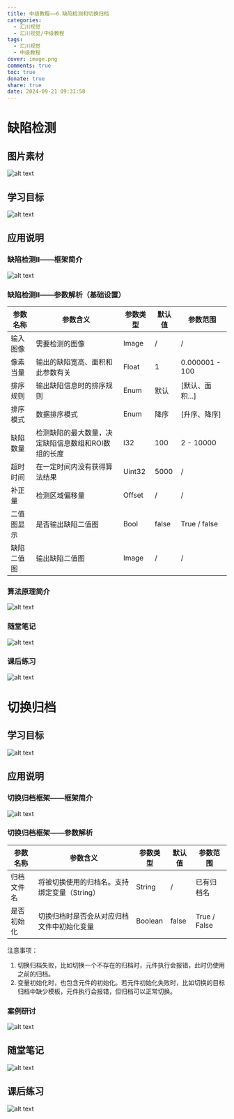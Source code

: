 ```yaml
---
title: 中级教程——6.缺陷检测和切换归档
categories:
  - 汇川视觉
  - 汇川视觉/中级教程
tags:
  - 汇川视觉
  - 中级教程
cover: image.png
comments: true
toc: true
donate: true
share: true
date: 2024-09-21 09:31:58
---
```


# 缺陷检测

## 图片素材

![alt text](image.png)

## 学习目标

![alt text](image-1.png)

## 应用说明

### 缺陷检测Ⅱ——框架简介

![alt text](image-2.png)

### 缺陷检测Ⅱ——参数解析（基础设置）

| 参数名称      | 参数含义                                    | 参数类型  | 默认值 | 参数范围            |
|---------------|--------------------------------------------|-----------|--------|---------------------|
| 输入图像      | 需要检测的图像                            | Image     | /      | /                   |
| 像素当量      | 输出的缺陷宽高、面积和此参数有关          | Float     | 1      | 0.000001 - 100      |
| 排序规则      | 输出缺陷信息时的排序规则                  | Enum      | 默认   | [默认、面积...]     |
| 排序模式      | 数据排序模式                              | Enum      | 降序   | [升序、降序]        |
| 缺陷数量      | 检测缺陷的最大数量，决定缺陷信息数组和ROI数组的长度 | I32     | 100    | 2 - 10000           |
| 超时时间      | 在一定时间内没有获得算法结果              | Uint32    | 5000   | /                   |
| 补正量        | 检测区域偏移量                            | Offset    | /      | /                   |
| 二值图显示    | 是否输出缺陷二值图                        | Bool      | false  | True / false        |
| 缺陷二值图    | 输出缺陷二值图                            | Image     | /      | /                   |

### 算法原理简介

![alt text](image-3.png)

### 随堂笔记

![alt text](image-4.png)

### 课后练习

![alt text](image-5.png)

# 切换归档

## 学习目标

![alt text](image-6.png)

## 应用说明

### 切换归档框架——框架简介

![alt text](image-7.png)

### 切换归档框架——参数解析

| 参数名称      | 参数含义                                      | 参数类型  | 默认值 | 参数范围          |
|---------------|----------------------------------------------|-----------|--------|-------------------|
| 归档文件名    | 将被切换使用的归档名。支持绑定变量（String） | String    | /      | 已有归档名        |
| 是否初始化    | 切换归档时是否会从对应归档文件中初始化变量 | Boolean   | false  | True / False      |

注意事项：
1. 切换归档失败，比如切换一个不存在的归档时，元件执行会报错，此时仍使用之前的归档。
2. 变量初始化时，也包含元件的初始化。若元件初始化失败时，比如切换的目标归档中缺少模板，元件执行会报错，但归档可以正常切换。

### 案例研讨

![alt text](image-8.png)

## 随堂笔记

![alt text](image-9.png)

## 课后练习

![alt text](image-10.png)

